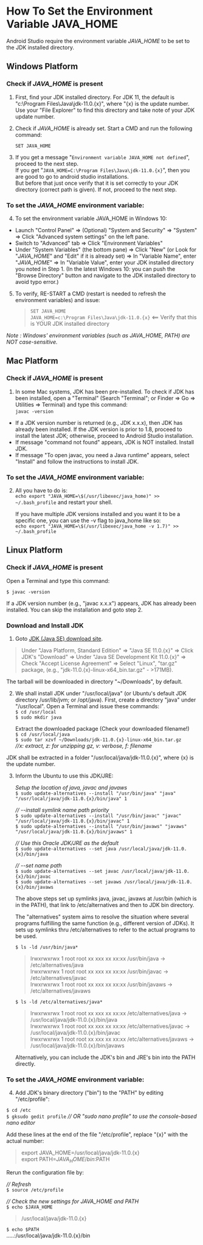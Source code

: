 # How To Set the Environment Variable JAVA_HOME

Android Studio require the environment variable _JAVA_HOME_ to be set to the JDK installed directory.

## Windows Platform
### Check if _JAVA_HOME_ is present

1. First, find your JDK installed directory. For JDK 11, the default is "c:\Program Files\Java\jdk-11.0.{x}", where "{x} is the update number. Use your "File Explorer" to find this directory and take note of your JDK update number.
2. Check if _JAVA_HOME_ is already set. Start a CMD and run the following command:

    `SET JAVA_HOME`

3. If you get a message "`Environment variable JAVA_HOME not defined`", proceed to the next step.                 
If you get "`JAVA_HOME=C:\Program Files\Java\jdk-11.0.{x}`", then you are good to go to android studio installations.    
But before that just once verify that it is set correctly to your JDK directory (correct path is given). If not, proceed to the next step.
  
### To set the _JAVA_HOME_ environment variable:

4. To set the environment variable JAVA_HOME in Windows 10:

- Launch "Control Panel" ⇒ (Optional) "System and Security" ⇒ "System" ⇒ Click "Advanced system settings" on the left pane.
- Switch to "Advanced" tab ⇒ Click "Environment Variables"
- Under "System Variables" (the bottom pane) ⇒ Click "New" (or Look for "_JAVA_HOME_" and "Edit" if it is already set) ⇒ In   "Variable Name", enter "_JAVA_HOME_" ⇒ In "Variable Value", enter your JDK installed directory you noted in Step 1. (In the latest Windows 10: you can push the "Browse Directory" button and navigate to the JDK installed directory to avoid typo error.)
   
5. To verify, RE-START a CMD (restart is needed to refresh the environment variables) and issue:

   > `SET JAVA_HOME`   
   > `JAVA_HOME=c:\Program Files\Java\jdk-11.0.{x}`                <== Verify that this is YOUR JDK installed directory

*Note : Windows' environment variables (such as JAVA_HOME, PATH) are NOT case-sensitive.*

## Mac Platform
### Check if _JAVA_HOME_ is present

1. In some Mac systems, JDK has been pre-installed. To check if JDK has been installed, open a "Terminal" (Search "Terminal"; or Finder ⇒ Go ⇒ Utilities ⇒ Terminal) and type this command:   
`javac -version`

-  If a JDK version number is returned (e.g., JDK x.x.x), then JDK has already been installed. If the JDK version is prior to 1.8, proceed to install the latest JDK; otherwise, proceed to Android Studio installation. 
- If message "command not found" appears, JDK is NOT installed. Install JDK.
- If message "To open javac, you need a Java runtime" appears, select "Install" and follow the instructions to install JDK. 

### To set the _JAVA_HOME_ environment variable:

2. All you have to do is:     
`echo export "JAVA_HOME=\$(/usr/libexec/java_home)" >> ~/.bash_profile`  and restart your shell.   

   If you have multiple JDK versions installed and you want it to be a specific one, you can use the -v flag to java_home like so:     
   `echo export "JAVA_HOME=\$(/usr/libexec/java_home -v 1.7)" >> ~/.bash_profile`

## Linux Platform
### Check if _JAVA_HOME_ is present
Open a Terminal and type this command:

`$ javac -version`

If a JDK version number (e.g., "javac x.x.x") appears, JDK has already been installed. You can skip the installation and goto step 2.

### Download and Install JDK
1. Goto [JDK (Java SE) download site](http://www.oracle.com/technetwork/java/javase/downloads/index.html).   

  >Under "Java Platform, Standard Edition" ⇒ "Java SE 11.0.{x}" ⇒ Click JDK's "Download" ⇒ Under "Java SE Development Kit  11.0.{x}" ⇒ Check "Accept License Agreement" ⇒ Select "Linux", "tar.gz" package, (e.g., "jdk-11.0.{x}-linux-x64_bin.tar.gz" - >171MB).   

The tarball will be downloaded in directory "~/Downloads", by default.

2. We shall install JDK under "/usr/local/java" (or Ubuntu's default JDK directory /usr/lib/jvm; or /opt/java). First, create a directory "java" under "/usr/local". Open a Terminal and issue these commands:   
`$ cd /usr/local`   
`$ sudo mkdir java`

   Extract the downloaded package (Check your downloaded filename!)   
`$ cd /usr/local/java`   
`$ sudo tar xzvf ~/Downloads/jdk-11.0.{x}-linux-x64_bin.tar.gz`    
*//x: extract, z: for unzipping gz, v: verbose, f: filename*

  JDK shall be extracted in a folder "/usr/local/java/jdk-11.0.{x}", where {x} is the update number.
 
 3. Inform the Ubuntu to use this JDK/JRE:

    *Setup the location of java, javac and javaws*    
    `$ sudo update-alternatives --install "/usr/bin/java" "java" "/usr/local/java/jdk-11.0.{x}/bin/java" 1`
    
    *// --install symlink name path priority*    
    `$ sudo update-alternatives --install "/usr/bin/javac" "javac" "/usr/local/java/jdk-11.0.{x}/bin/javac" 1`     
    `$ sudo update-alternatives --install "/usr/bin/javaws" "javaws" "/usr/local/java/jdk-11.0.{x}/bin/javaws" 1`
     
    *// Use this Oracle JDK/JRE as the default*     
    `$ sudo update-alternatives --set java /usr/local/java/jdk-11.0.{x}/bin/java`
     
     *// --set name path*       
     `$ sudo update-alternatives --set javac /usr/local/java/jdk-11.0.{x}/bin/javac`    
     `$ sudo update-alternatives --set javaws /usr/local/java/jdk-11.0.{x}/bin/javaws`

    The above steps set up symlinks java, javac, javaws at /usr/bin (which is in the PATH), that link to /etc/alternatives and then to JDK bin directory.    
    
    The "alternatives" system aims to resolve the situation where several programs fulfilling the same function (e.g., different version of JDKs). It sets up symlinks thru /etc/alternatives to refer to the actual programs to be used.

    `$ ls -ld /usr/bin/java*`   
    >lrwxrwxrwx 1 root root xx xxx xx xx:xx /usr/bin/java -> /etc/alternatives/java     
    lrwxrwxrwx 1 root root xx xxx xx xx:xx /usr/bin/javac -> /etc/alternatives/javac    
    >lrwxrwxrwx 1 root root xx xxx xx xx:xx /usr/bin/javaws -> /etc/alternatives/javaws
     
    `$ ls -ld /etc/alternatives/java*`     
    >lrwxrwxrwx 1 root root xx xxx xx xx:xx /etc/alternatives/java -> /usr/local/java/jdk-11.0.{x}/bin/java     
    lrwxrwxrwx 1 root root xx xxx xx xx:xx /etc/alternatives/javac -> /usr/local/java/jdk-11.0.{x}/bin/javac     
    >lrwxrwxrwx 1 root root xx xxx xx xx:xx /etc/alternatives/javaws -> /usr/local/java/jdk-11.0.{x}/bin/javaws

    Alternatively, you can include the JDK's bin and JRE's bin into the PATH directly.
  
### To set the _JAVA_HOME_ environment variable:

4. Add JDK's binary directory ("bin") to the "PATH" by editing "/etc/profile":

`$ cd /etc`    
`$ gksudo gedit profile`                *// OR "sudo nano profile" to use the console-based nano editor*

Add these lines at the end of the file "/etc/profile", replace "{x}" with the actual number:

>export JAVA_HOME=/usr/local/java/jdk-11.0.{x}      
>export PATH=$JAVA_HOME/bin:$PATH

Rerun the configuration file by:

*// Refresh*    
`$ source /etc/profile`
 
*// Check the new settings for JAVA_HOME and PATH*     
`$ echo $JAVA_HOME`     
>/usr/local/java/jdk-11.0.{x}
 
`$ echo $PATH`    
.....:/usr/local/java/jdk-11.0.{x}/bin
